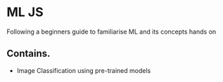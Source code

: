# ML JS
Following a beginners guide to familiarise ML and its concepts hands on

## Contains.

- Image Classification using pre-trained models
